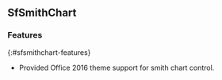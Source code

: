 ## SfSmithChart

### Features
{:#sfsmithchart-features}

*	Provided Office 2016 theme support for smith chart control. 